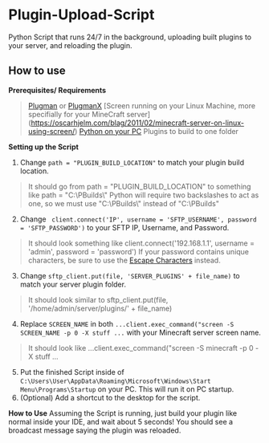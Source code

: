 # Plugin-Upload-Script
Python Script that runs 24/7 in the background, uploading built plugins to your server, and reloading the plugin.
## How to use
**Prerequisites/ Requirements**
> [Plugman](https://dev.bukkit.org/projects/plugman) or [PlugmanX](https://www.spigotmc.org/resources/plugmanx.88135/)
> [Screen running on your Linux Machine, more specifially for your MineCraft server] (https://oscarhjelm.com/blag/2011/02/minecraft-server-on-linux-using-screen/)
> [Python on your PC](https://www.python.org/downloads/)
> Plugins to build to one folder

**Setting up the Script**
1. Change `path = "PLUGIN_BUILD_LOCATION"` to match your plugin build location.
> It should go from path = "PLUGIN_BUILD_LOCATION" to something like path = "C:\\PBuilds\\"
> Python will require two backslashes to act as one, so we must use "C:\\PBuilds\\" instead of "C:\PBuilds\"
2. Change ` client.connect('IP', username = 'SFTP_USERNAME', password = 'SFTP_PASSWORD')` to your SFTP IP, Username, and Password.
> It should look something like client.connect('192.168.1.1', username = 'admin', password = 'password')
> If your password contains unique characters, be sure to use the [Escape Characters](https://pythonexamples.org/python-escape-characters/) instead.
3. Change `sftp_client.put(file, 'SERVER_PLUGINS' + file_name)` to match your server plugin folder.
> It should look similar to sftp_client.put(file, '/home/admin/server/plugins/' + file_name)
4. Replace `SCREEN_NAME` in both `...client.exec_command("screen -S SCREEN_NAME -p 0 -X stuff ...` with your Minecraft server screen name.
> It should look like ...client.exec_command("screen -S minecraft -p 0 -X stuff ... 
5. Put the finished Script inside of `C:\Users\User\AppData\Roaming\Microsoft\Windows\Start Menu\Programs\Startup` on your PC. This will run it on PC startup.
6. (Optional) Add a shortcut to the desktop for the script.

**How to Use**
Assuming the Script is running, just build your plugin like normal inside your IDE, and wait about 5 seconds! You should see a broadcast message saying the plugin was reloaded.
